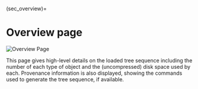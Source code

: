 (sec_overview)=

# Overview page

![Overview Page](tsbrowse:example.tsbrowse:overview)

This page gives high-level details on the loaded tree sequence including 
the number of each type of object and the (uncompressed) disk space used
by each.
Provenance information is also displayed, showing the commands used to
generate the tree sequence, if available.